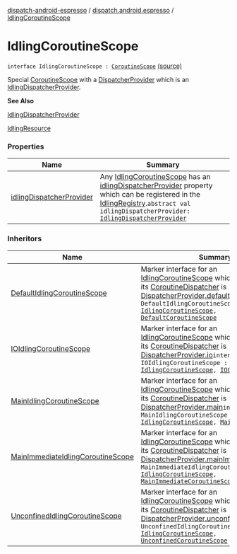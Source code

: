 [dispatch-android-espresso](../../index.md) / [dispatch.android.espresso](../index.md) / [IdlingCoroutineScope](./index.md)

# IdlingCoroutineScope

`interface IdlingCoroutineScope : `[`CoroutineScope`](https://kotlin.github.io/kotlinx.coroutines/kotlinx-coroutines-core/kotlinx.coroutines/-coroutine-scope/index.html) [(source)](https://github.com/RBusarow/Dispatch/tree/master/dispatch-android-espresso/src/main/java/dispatch/android/espresso/IdlingCoroutineScope.kt#L29)

Special [CoroutineScope](https://kotlin.github.io/kotlinx.coroutines/kotlinx-coroutines-core/kotlinx.coroutines/-coroutine-scope/index.html) with a [DispatcherProvider](https://rbusarow.github.io/Dispatch/dispatch-core/dispatch.core/-dispatcher-provider/index.md) which is an [IdlingDispatcherProvider](../-idling-dispatcher-provider/index.md).

**See Also**

[IdlingDispatcherProvider](../-idling-dispatcher-provider/index.md)

[IdlingResource](https://developer.android.com/reference/androidx/test/androidx/test/espresso/IdlingResource.html)

### Properties

| Name | Summary |
|---|---|
| [idlingDispatcherProvider](idling-dispatcher-provider.md) | Any [IdlingCoroutineScope](./index.md) has an [idlingDispatcherProvider](idling-dispatcher-provider.md) property which can be registered in the [IdlingRegistry](https://developer.android.com/reference/androidx/test/androidx/test/espresso/IdlingRegistry.html).`abstract val idlingDispatcherProvider: `[`IdlingDispatcherProvider`](../-idling-dispatcher-provider/index.md) |

### Inheritors

| Name | Summary |
|---|---|
| [DefaultIdlingCoroutineScope](../-default-idling-coroutine-scope.md) | Marker interface for an [IdlingCoroutineScope](./index.md) which indicates that its [CoroutineDispatcher](https://kotlin.github.io/kotlinx.coroutines/kotlinx-coroutines-core/kotlinx.coroutines/-coroutine-dispatcher/index.html) is [DispatcherProvider.default](https://rbusarow.github.io/Dispatch/dispatch-core/dispatch.core/-dispatcher-provider/default.md)`interface DefaultIdlingCoroutineScope : `[`IdlingCoroutineScope`](./index.md)`, `[`DefaultCoroutineScope`](https://rbusarow.github.io/Dispatch/dispatch-core/dispatch.core/-default-coroutine-scope/index.md) |
| [IOIdlingCoroutineScope](../-i-o-idling-coroutine-scope.md) | Marker interface for an [IdlingCoroutineScope](./index.md) which indicates that its [CoroutineDispatcher](https://kotlin.github.io/kotlinx.coroutines/kotlinx-coroutines-core/kotlinx.coroutines/-coroutine-dispatcher/index.html) is [DispatcherProvider.io](https://rbusarow.github.io/Dispatch/dispatch-core/dispatch.core/-dispatcher-provider/io.md)`interface IOIdlingCoroutineScope : `[`IdlingCoroutineScope`](./index.md)`, `[`IOCoroutineScope`](https://rbusarow.github.io/Dispatch/dispatch-core/dispatch.core/-i-o-coroutine-scope/index.md) |
| [MainIdlingCoroutineScope](../-main-idling-coroutine-scope.md) | Marker interface for an [IdlingCoroutineScope](./index.md) which indicates that its [CoroutineDispatcher](https://kotlin.github.io/kotlinx.coroutines/kotlinx-coroutines-core/kotlinx.coroutines/-coroutine-dispatcher/index.html) is [DispatcherProvider.main](https://rbusarow.github.io/Dispatch/dispatch-core/dispatch.core/-dispatcher-provider/main.md)`interface MainIdlingCoroutineScope : `[`IdlingCoroutineScope`](./index.md)`, `[`MainCoroutineScope`](https://rbusarow.github.io/Dispatch/dispatch-core/dispatch.core/-main-coroutine-scope/index.md) |
| [MainImmediateIdlingCoroutineScope](../-main-immediate-idling-coroutine-scope.md) | Marker interface for an [IdlingCoroutineScope](./index.md) which indicates that its [CoroutineDispatcher](https://kotlin.github.io/kotlinx.coroutines/kotlinx-coroutines-core/kotlinx.coroutines/-coroutine-dispatcher/index.html) is [DispatcherProvider.mainImmediate](https://rbusarow.github.io/Dispatch/dispatch-core/dispatch.core/-dispatcher-provider/main-immediate.md)`interface MainImmediateIdlingCoroutineScope : `[`IdlingCoroutineScope`](./index.md)`, `[`MainImmediateCoroutineScope`](https://rbusarow.github.io/Dispatch/dispatch-core/dispatch.core/-main-immediate-coroutine-scope/index.md) |
| [UnconfinedIdlingCoroutineScope](../-unconfined-idling-coroutine-scope.md) | Marker interface for an [IdlingCoroutineScope](./index.md) which indicates that its [CoroutineDispatcher](https://kotlin.github.io/kotlinx.coroutines/kotlinx-coroutines-core/kotlinx.coroutines/-coroutine-dispatcher/index.html) is [DispatcherProvider.unconfined](https://rbusarow.github.io/Dispatch/dispatch-core/dispatch.core/-dispatcher-provider/unconfined.md)`interface UnconfinedIdlingCoroutineScope : `[`IdlingCoroutineScope`](./index.md)`, `[`UnconfinedCoroutineScope`](https://rbusarow.github.io/Dispatch/dispatch-core/dispatch.core/-unconfined-coroutine-scope/index.md) |
